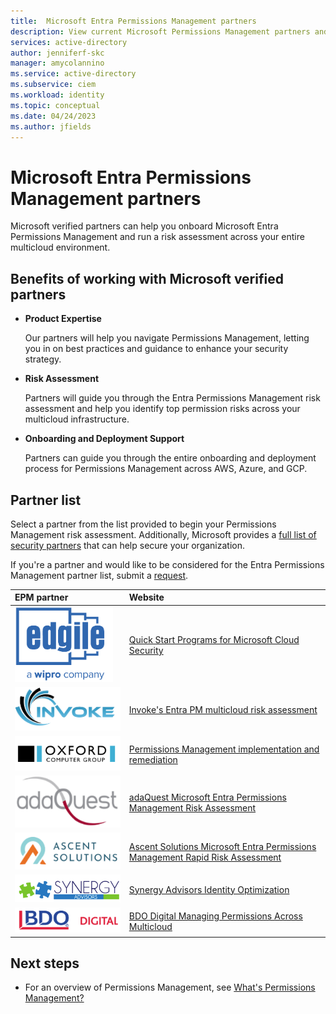 ```yaml
---
title:  Microsoft Entra Permissions Management partners
description: View current Microsoft Permissions Management partners and their websites.
services: active-directory
author: jenniferf-skc
manager: amycolannino
ms.service: active-directory 
ms.subservice: ciem
ms.workload: identity
ms.topic: conceptual
ms.date: 04/24/2023
ms.author: jfields
---
```


# Microsoft Entra Permissions Management partners

Microsoft verified partners can help you onboard Microsoft Entra Permissions Management and run a risk assessment across your entire multicloud environment.

## Benefits of working with Microsoft verified partners

* **Product Expertise**

    Our partners will help you navigate Permissions Management, letting you in on best 
    practices and guidance to enhance your security strategy.

* **Risk Assessment**

    Partners will guide you through the Entra Permissions Management risk assessment and 
    help you identify top permission risks across your multicloud infrastructure.

* **Onboarding and Deployment Support**

    Partners can guide you through the entire onboarding and deployment process for 
    Permissions Management across AWS, Azure, and GCP.


## Partner list

Select a partner from the list provided to begin your Permissions Management risk assessment. Additionally, Microsoft provides a [full list of security partners](https://appsource.microsoft.com/marketplace/consulting-services?exp=ubp8&page=1&product=m365-sa-identity-and-access-management) that can help secure your organization.

If you're a partner and would like to be considered for the Entra Permissions Management partner list, submit a [request](https://forms.office.com/pages/responsepage.aspx?id=v4j5cvGGr0GRqy180BHbRzw7upfFlddNq4ce6ckvEvhUNzE3V0RQNkpPWjhDSU5FNkk1U1RWUDdDTC4u). 

| EPM partner | Website | 
|:-------------------------|:--------------|
|![Screenshot of edgile logo.](media/partner-list/partner-edgile.png) | [Quick Start Programs for Microsoft Cloud Security](https://edgile.com/information-security/quick-start-programs-for-microsoft-cloud-security/)
| ![Screenshot of a invoke logo.](media/partner-list/partner-invoke.png) | [Invoke's Entra PM multicloud risk assessment](https://www.invokellc.com/offers/microsoft-entra-permissions-management-multi-cloud-risk-assessment)|
| ![Screenshot of a Vu logo.](media/partner-list/partner-oxford-computer-group.png) | [Permissions Management implementation and remediation](https://oxfordcomputergroup.com/microsoft-entra-permissions-management-implementation/)|
| ![Screenshot of a Onfido logo.](media/partner-list/partner-ada-quest.png) | [adaQuest Microsoft Entra Permissions Management Risk Assessment](https://adaquest.com/entra-permission-risk-assessment/)
| ![Screenshot of Ascent Solutions logo.](media/partner-list/partner-ascent-solutions.png) | [Ascent Solutions Microsoft Entra Permissions Management Rapid Risk Assessment](https://www.meetascent.com/resources/microsoft-entra-permissions-rapid-risk-assessment)
| ![Screenshot of Synergy Advisors logo.](media/partner-list/partner-synergy-advisors.png) | [Synergy Advisors Identity Optimization](https://synergyadvisors.biz/solutions-item/identity-optimization/)
| ![Screenshot of BDO Digital logo.](media/partner-list/partner-bdo-digital.png) | [BDO Digital Managing Permissions Across Multicloud](https://www.bdodigital.com/services/security-compliance/cybersecurity/entra-permissions-management)
## Next steps

* For an overview of Permissions Management, see [What's Permissions Management?](overview.md)